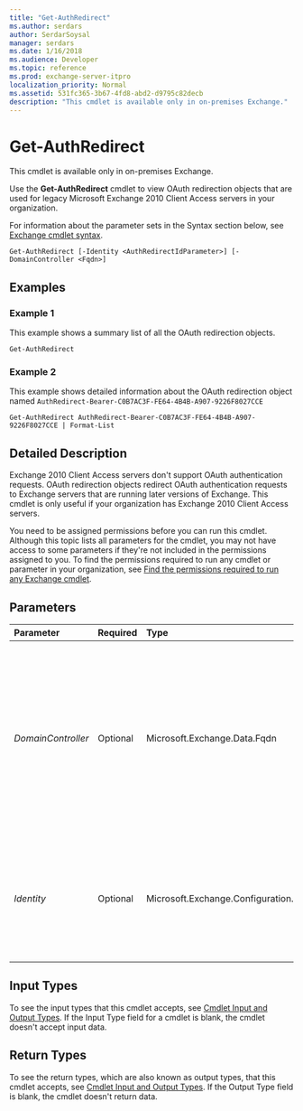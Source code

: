 ```yaml
---
title: "Get-AuthRedirect"
ms.author: serdars
author: SerdarSoysal
manager: serdars
ms.date: 1/16/2018
ms.audience: Developer
ms.topic: reference
ms.prod: exchange-server-itpro
localization_priority: Normal
ms.assetid: 531fc365-3b67-4fd8-abd2-d9795c82decb
description: "This cmdlet is available only in on-premises Exchange."
---
```


# Get-AuthRedirect

This cmdlet is available only in on-premises Exchange. 
  
Use the **Get-AuthRedirect** cmdlet to view OAuth redirection objects that are used for legacy Microsoft Exchange 2010 Client Access servers in your organization.
  
For information about the parameter sets in the Syntax section below, see [Exchange cmdlet syntax](https://technet.microsoft.com/library/bb123552.aspx). 
  
```
Get-AuthRedirect [-Identity <AuthRedirectIdParameter>] [-DomainController <Fqdn>]

```

## Examples
<a name="Examples"> </a>

### Example 1

This example shows a summary list of all the OAuth redirection objects.
  
```
Get-AuthRedirect
```

### Example 2

This example shows detailed information about the OAuth redirection object named  `AuthRedirect-Bearer-C0B7AC3F-FE64-4B4B-A907-9226F8027CCE`
  
```
Get-AuthRedirect AuthRedirect-Bearer-C0B7AC3F-FE64-4B4B-A907-9226F8027CCE | Format-List
```

## Detailed Description
<a name="DetailedDescription"> </a>

Exchange 2010 Client Access servers don't support OAuth authentication requests. OAuth redirection objects redirect OAuth authentication requests to Exchange servers that are running later versions of Exchange. This cmdlet is only useful if your organization has Exchange 2010 Client Access servers.
  
You need to be assigned permissions before you can run this cmdlet. Although this topic lists all parameters for the cmdlet, you may not have access to some parameters if they're not included in the permissions assigned to you. To find the permissions required to run any cmdlet or parameter in your organization, see [Find the permissions required to run any Exchange cmdlet](https://technet.microsoft.com/library/mt432940.aspx).
  
## Parameters
<a name="DetailedDescription"> </a>

|**Parameter**|**Required**|**Type**|**Description**|
|:-----|:-----|:-----|:-----|
| _DomainController_ <br/> |Optional  <br/> |Microsoft.Exchange.Data.Fqdn  <br/> |The _DomainController_ parameter specifies the domain controller that's used by this cmdlet to read data from or write data to Active Directory. You identify the domain controller by its fully qualified domain name (FQDN). For example, `dc01.contoso.com`.  <br/> |
| _Identity_ <br/> |Optional  <br/> |Microsoft.Exchange.Configuration.Tasks.AuthRedirectIdParameter  <br/> |The _Identity_ parameter specifies the existing OAuth redirection object that you want to view. The object name uses the syntax `AuthRedirect-Bearer-<GUID>`.  <br/> |
   
## Input Types
<a name="InputTypes"> </a>

To see the input types that this cmdlet accepts, see [Cmdlet Input and Output Types](http://go.microsoft.com/fwlink/p/?linkId=616387). If the Input Type field for a cmdlet is blank, the cmdlet doesn't accept input data. 
  
## Return Types
<a name="ReturnTypes"> </a>

To see the return types, which are also known as output types, that this cmdlet accepts, see [Cmdlet Input and Output Types](http://go.microsoft.com/fwlink/p/?linkId=616387). If the Output Type field is blank, the cmdlet doesn't return data. 
  

